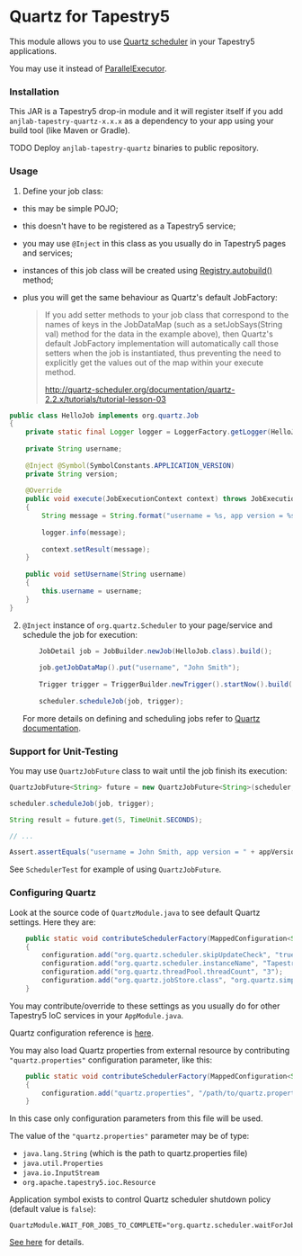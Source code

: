 Quartz for Tapestry5
====================

This module allows you to use [Quartz scheduler](http://quartz-scheduler.org) in your Tapestry5 applications.

You may use it instead of [ParallelExecutor](http://tapestry.apache.org/parallel-execution.html).

### Installation

This JAR is a Tapestry5 drop-in module and it will register itself
if you add `anjlab-tapestry-quartz-x.x.x` as a dependency to your app using your build tool (like Maven or Gradle).

TODO Deploy `anjlab-tapestry-quartz` binaries to public repository.

### Usage

 1. Define your job class:
   - this may be simple POJO;
   - this doesn't have to be registered as a Tapestry5 service;
   - you may use `@Inject` in this class as you usually do in Tapestry5 pages and services;
   - instances of this job class will be created using <a href="http://tapestry.apache.org/current/apidocs/org/apache/tapestry5/ioc/ObjectLocator.html#autobuild(java.lang.Class)">Registry.autobuild()</a> method;
   - plus you will get the same behaviour as Quartz's default JobFactory:

     > If you add setter methods to your job class that correspond to the names of keys
     > in the JobDataMap (such as a setJobSays(String val) method for the data in the example above),
     > then Quartz's default JobFactory implementation will automatically call those setters
     > when the job is instantiated, thus preventing the need to explicitly get the values out
     > of the map within your execute method.
     >
     > http://quartz-scheduler.org/documentation/quartz-2.2.x/tutorials/tutorial-lesson-03


   ``` java
   public class HelloJob implements org.quartz.Job
   {
       private static final Logger logger = LoggerFactory.getLogger(HelloJob.class);
       
       private String username;
       
       @Inject @Symbol(SymbolConstants.APPLICATION_VERSION)
       private String version;
       
       @Override
       public void execute(JobExecutionContext context) throws JobExecutionException
       {
           String message = String.format("username = %s, app version = %s", username, version);
           
           logger.info(message);
           
           context.setResult(message);
       }
       
       public void setUsername(String username)
       {
           this.username = username;
       }
   }
   ```

 2. `@Inject` instance of `org.quartz.Scheduler` to your page/service and schedule the job for execution:

    ``` java
        JobDetail job = JobBuilder.newJob(HelloJob.class).build();
        
        job.getJobDataMap().put("username", "John Smith");
        
        Trigger trigger = TriggerBuilder.newTrigger().startNow().build();
        
        scheduler.scheduleJob(job, trigger);

    ```
    
    For more details on defining and scheduling jobs refer to [Quartz documentation](http://quartz-scheduler.org/documentation/quartz-2.2.x/tutorials).
    
### Support for Unit-Testing

You may use `QuartzJobFuture` class to wait until the job finish its execution:

```java
QuartzJobFuture<String> future = new QuartzJobFuture<String>(scheduler, job.getKey());

scheduler.scheduleJob(job, trigger);

String result = future.get(5, TimeUnit.SECONDS);

// ...

Assert.assertEquals("username = John Smith, app version = " + appVersion, result);
```

See `SchedulerTest` for example of using `QuartzJobFuture`.

### Configuring Quartz

Look at the source code of `QuartzModule.java` to see default Quartz settings. Here they are:

``` java
    public static void contributeSchedulerFactory(MappedConfiguration<String, Object> configuration)
    {
        configuration.add("org.quartz.scheduler.skipUpdateCheck", "true");
        configuration.add("org.quartz.scheduler.instanceName", "TapestryQuartz");
        configuration.add("org.quartz.threadPool.threadCount", "3");
        configuration.add("org.quartz.jobStore.class", "org.quartz.simpl.RAMJobStore");
    }
```

You may contribute/override to these settings as you usually do for other Tapestry5 IoC services in your `AppModule.java`.

Quartz configuration reference is [here](http://quartz-scheduler.org/documentation/quartz-2.2.x/configuration/).

You may also load Quartz properties from external resource by contributing
`"quartz.properties"` configuration parameter, like this:

``` java
    public static void contributeSchedulerFactory(MappedConfiguration<String, Object> configuration)
    {
        configuration.add("quartz.properties", "/path/to/quartz.properties");
    }
```

In this case only configuration parameters from this file will be used.

The value of the `"quartz.properties"` parameter may be of type:
  - `java.lang.String` (which is the path to quartz.properties file)
  - `java.util.Properties`
  - `java.io.InputStream`
  - `org.apache.tapestry5.ioc.Resource`


Application symbol exists to control Quartz scheduler shutdown policy (default value is `false`):

```
QuartzModule.WAIT_FOR_JOBS_TO_COMPLETE="org.quartz.scheduler.waitForJobsToComplete"
```

<a href="http://quartz-scheduler.org/api/2.2.0/org/quartz/Scheduler.html#shutdown(boolean)">See here</a> for details.
